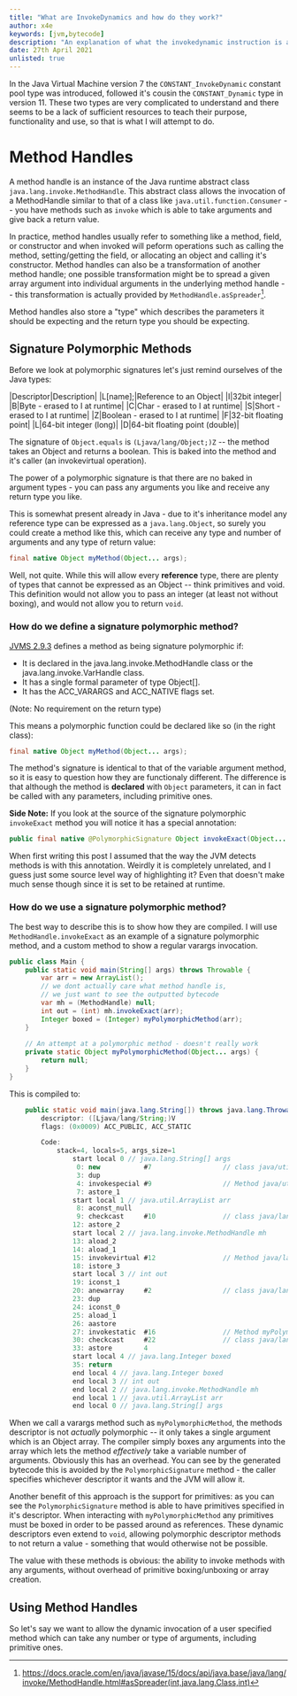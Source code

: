 ```yaml
---
title: "What are InvokeDynamics and how do they work?"
author: x4e
keywords: [jvm,bytecode]
description: "An explanation of what the invokedynamic instruction is and how it works"
date: 27th April 2021
unlisted: true
---
```


In the Java Virtual Machine version 7 the `CONSTANT_InvokeDynamic` constant pool type was introduced, followed it's cousin the `CONSTANT_Dynamic` type in version 11.
These two types are very complicated to understand and there seems to be a lack of sufficient resources to teach their purpose, functionality and use, so that is what I will attempt to do.

# Method Handles

A method handle is an instance of the Java runtime abstract class `java.lang.invoke.MethodHandle`.
This abstract class allows the invocation of a MethodHandle similar to that of a class like `java.util.function.Consumer` -- you have methods such as `invoke` which is able to take arguments and give back a return value.

In practice, method handles usually refer to something like a method, field, or constructor and when invoked will peform operations such as calling the method, setting/getting the field, or allocating an object and calling it's constructor.
Method handles can also be a transformation of another method handle; one possible transformation might be to spread a given array argument into individual arguments in the underlying method handle -- this transformation is actually provided by `MethodHandle.asSpreader`[^1].

[^1]: <https://docs.oracle.com/en/java/javase/15/docs/api/java.base/java/lang/invoke/MethodHandle.html#asSpreader(int,java.lang.Class,int)>

Method handles also store a "type" which describes the parameters it should be expecting and the return type you should be expecting.

## Signature Polymorphic Methods

Before we look at polymorphic signatures let's just remind ourselves of the Java types:

|Descriptor|Description|
|L[name];|Reference to an Object|
|I|32bit integer|
|B|Byte - erased to I at runtime|
|C|Char - erased to I at runtime|
|S|Short - erased to I at runtime|
|Z|Boolean - erased to I at runtime|
|F|32-bit floating point|
|L|64-bit integer (long)|
|D|64-bit floating point (double)|

The signature of `Object.equals` is `(Ljava/lang/Object;)Z` -- the method takes an Object and returns a boolean.
This is baked into the method and it's caller (an invokevirtual operation).

The power of a polymorphic signature is that there are no baked in argument types - you can pass any arguments you like and receive any return type you like.

This is somewhat present already in Java - due to it's inheritance model any reference type can be expressed as a `java.lang.Object`, so surely you could create a method like this, which can receive any type and number of arguments and any type of return value:
```Java
final native Object myMethod(Object... args);
```
Well, not quite.
While this will allow every **reference** type, there are plenty of types that cannot be expressed as an Object -- think primitives and void.
This definition would not allow you to pass an integer (at least not without boxing), and would not allow you to return `void`.

### How do we define a signature polymorphic method?

[JVMS 2.9.3](https://docs.oracle.com/javase/specs/jvms/se15/html/jvms-2.html#jvms-2.9.3) defines a method as being signature polymorphic if:

* It is declared in the java.lang.invoke.MethodHandle class or the java.lang.invoke.VarHandle class.
* It has a single formal parameter of type Object[].
* It has the ACC_VARARGS and ACC_NATIVE flags set.

(Note: No requirement on the return type)

This means a polymorphic function could be declared like so (in the right class):
```Java
final native Object myMethod(Object... args);
```

The method's signature is identical to that of the variable argument method, so it is easy to question how they are functionaly different.
The difference is that although the method is **declared** with `Object` parameters, it can in fact be called with any parameters, including primitive ones.

**Side Note:** If you look at the source of the signature polymorphic `invokeExact` method you will notice it has a special annotation:
```Java
public final native @PolymorphicSignature Object invokeExact(Object... args) throws Throwable;
```
When first writing this post I assumed that the way the JVM detects methods is with this annotation.
Weirdly it is completely unrelated, and I guess just some source level way of highlighting it?
Even that doesn't make much sense though since it is set to be retained at runtime.

### How do we use a signature polymorphic method?

The best way to describe this is to show how they are compiled.
I will use `MethodHandle.invokeExact` as an example of a signature polymorphic method, and a custom method to show a regular varargs invocation.
```Java
public class Main {
	public static void main(String[] args) throws Throwable {
		var arr = new ArrayList();
		// we dont actually care what method handle is, 
		// we just want to see the outputted bytecode
		var mh = (MethodHandle) null;
		int out = (int) mh.invokeExact(arr);
		Integer boxed = (Integer) myPolymorphicMethod(arr);
	}
	
	// An attempt at a polymorphic method - doesn't really work
	private static Object myPolymorphicMethod(Object... args) {
		return null;
	}
}
```

This is compiled to:
```Java
	public static void main(java.lang.String[]) throws java.lang.Throwable;
		descriptor: ([Ljava/lang/String;)V
		flags: (0x0009) ACC_PUBLIC, ACC_STATIC

		Code:
			stack=4, locals=5, args_size=1
				start local 0 // java.lang.String[] args
				 0: new           #7                  // class java/util/ArrayList
				 3: dup
				 4: invokespecial #9                  // Method java/util/ArrayList."<init>":()V
				 7: astore_1
				start local 1 // java.util.ArrayList arr
				 8: aconst_null
				 9: checkcast     #10                 // class java/lang/invoke/MethodHandle
				12: astore_2
				start local 2 // java.lang.invoke.MethodHandle mh
				13: aload_2
				14: aload_1
				15: invokevirtual #12                 // Method java/lang/invoke/MethodHandle.invokeExact:(Ljava/util/ArrayList;)I
				18: istore_3
				start local 3 // int out
				19: iconst_1
				20: anewarray     #2                  // class java/lang/Object
				23: dup
				24: iconst_0
				25: aload_1
				26: aastore
				27: invokestatic  #16                 // Method myPolymorphicMethod:([Ljava/lang/Object;)Ljava/lang/Object;
				30: checkcast     #22                 // class java/lang/Integer
				33: astore        4
				start local 4 // java.lang.Integer boxed
				35: return
				end local 4 // java.lang.Integer boxed
				end local 3 // int out
				end local 2 // java.lang.invoke.MethodHandle mh
				end local 1 // java.util.ArrayList arr
				end local 0 // java.lang.String[] args
```

When we call a varargs method such as `myPolymorphicMethod`, the methods descriptor is not *actually* polymorphic -- it only takes a single argument which is an Object array.
The compiler simply boxes any arguments into the array which lets the method *effectively* take a variable number of arguments.
Obviously this has an overhead.
You can see by the generated bytecode this is avoided by the `PolymorphicSignature` method - the caller specifies whichever descriptor it wants and the JVM will allow it.

Another benefit of this approach is the support for primitives: as you can see the `PolymorphicSignature` method is able to have primitives specified in it's descriptor.
When interacting with `myPolymorphicMethod` any primitives must be boxed in order to be passed around as references.
These dynamic descriptors even extend to `void`, allowing polymorphic descriptor methods to not return a value - something that would otherwise not be possible.

The value with these methods is obvious: the ability to invoke methods with any arguments, without overhead of primitive boxing/unboxing or array creation.

## Using Method Handles

So let's say we want to allow the dynamic invocation of a user specified method which can take any number or type of arguments, including primitive ones.
